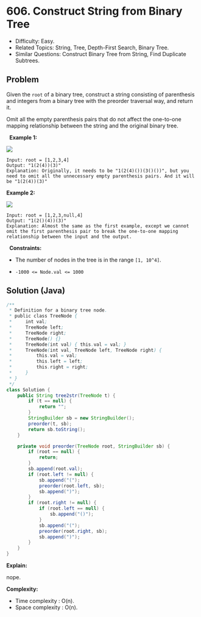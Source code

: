 # 606. Construct String from Binary Tree

- Difficulty: Easy.
- Related Topics: String, Tree, Depth-First Search, Binary Tree.
- Similar Questions: Construct Binary Tree from String, Find Duplicate Subtrees.

## Problem

Given the ```root``` of a binary tree, construct a string consisting of parenthesis and integers from a binary tree with the preorder traversal way, and return it.

Omit all the empty parenthesis pairs that do not affect the one-to-one mapping relationship between the string and the original binary tree.

 
**Example 1:**

![](https://assets.leetcode.com/uploads/2021/05/03/cons1-tree.jpg)

```
Input: root = [1,2,3,4]
Output: "1(2(4))(3)"
Explanation: Originally, it needs to be "1(2(4)())(3()())", but you need to omit all the unnecessary empty parenthesis pairs. And it will be "1(2(4))(3)"
```

**Example 2:**

![](https://assets.leetcode.com/uploads/2021/05/03/cons2-tree.jpg)

```
Input: root = [1,2,3,null,4]
Output: "1(2()(4))(3)"
Explanation: Almost the same as the first example, except we cannot omit the first parenthesis pair to break the one-to-one mapping relationship between the input and the output.
```

 
**Constraints:**


	
- The number of nodes in the tree is in the range ```[1, 10^4]```.
	
- ```-1000 <= Node.val <= 1000```



## Solution (Java)

```java
/**
 * Definition for a binary tree node.
 * public class TreeNode {
 *     int val;
 *     TreeNode left;
 *     TreeNode right;
 *     TreeNode() {}
 *     TreeNode(int val) { this.val = val; }
 *     TreeNode(int val, TreeNode left, TreeNode right) {
 *         this.val = val;
 *         this.left = left;
 *         this.right = right;
 *     }
 * }
 */
class Solution {
    public String tree2str(TreeNode t) {
        if (t == null) {
            return "";
        }
        StringBuilder sb = new StringBuilder();
        preorder(t, sb);
        return sb.toString();
    }

    private void preorder(TreeNode root, StringBuilder sb) {
        if (root == null) {
            return;
        }
        sb.append(root.val);
        if (root.left != null) {
            sb.append("(");
            preorder(root.left, sb);
            sb.append(")");
        }
        if (root.right != null) {
            if (root.left == null) {
                sb.append("()");
            }
            sb.append("(");
            preorder(root.right, sb);
            sb.append(")");
        }
    }
}
```

**Explain:**

nope.

**Complexity:**

* Time complexity : O(n).
* Space complexity : O(n).
